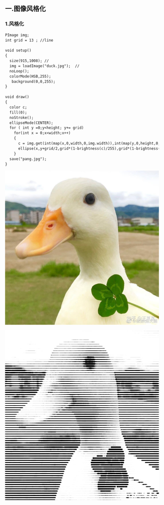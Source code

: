 ## 一.图像风格化


### 1.风格化


```markdown
PImage img;
int grid = 13 ; //line

void setup()
{
  size(915,1008); //
  img = loadImage("duck.jpg");  //
  noLoop();
  colorMode(HSB,255);
   background(0,0,255);
}

void draw()
{
  color c;
  fill(0);
  noStroke();
  ellipseMode(CENTER);
  for ( int y =0;y<height; y+= grid)
    for(int x = 0;x<width;x++)
    {
      c = img.get(int(map(x,0,width,0,img.width)),int(map(y,0,height,0,img.height)));
      ellipse(x,y+grid/2,grid*(1-brightness(c)/255),grid*(1-brightness(c)/255));
    }   
  save("pang.jpg");
}


```
![Image](https://github.com/akadiao/akadiao.github.com/blob/main/duck.jpg)

![Image](https://github.com/akadiao/akadiao.github.com/blob/main/pang.jpg)


















